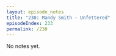 ```yaml
---
layout: episode_notes
title: "230: Mandy Smith — Unfettered"
episodeIndex: 233
permalink: /230
---
```

No notes yet.
